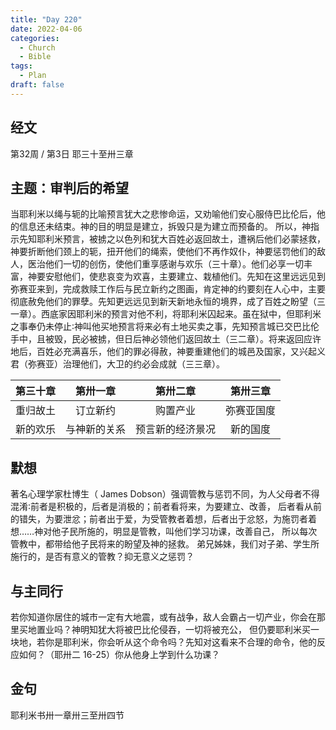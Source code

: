 ```yaml
---
title: "Day 220"
date: 2022-04-06
categories:
  - Church
  - Bible
tags:
  - Plan
draft: false
---
```


## 经文
第32周 / 第3日 耶三十至卅三章

## 主题：审判后的希望
当耶利米以绳与轭的比喻预言犹大之悲惨命运，又劝喻他们安心服侍巴比伦后，他的信息还未结束。神的目的明显是建立，拆毁只是为建立而预备的。
所以，神指示先知耶利米预言，被掳之以色列和犹大百姓必返回故土，遭祸后他们必蒙拯救，神要折断他们颈上的轭，扭开他们的绳索，使他们不再作奴仆，神要惩罚他们的敌人，医治他们一切的创伤，使他们重享感谢与欢乐（三十章）。他们必享一切丰富，神要安慰他们，使悲哀变为欢喜，主要建立、栽植他们。先知在这里远远见到弥赛亚来到，完成救赎工作后与民立新约之图画，肯定神的约要刻在人心中，主要彻底赦免他们的罪孽。先知更远远见到新天新地永恒的境界，成了百姓之盼望（三一章）。西底家因耶利米的预言对他不利，将耶利米囚起来。虽在狱中，但耶利米之事奉仍未停止∶神叫他买地预言将来必有土地买卖之事，先知预言城已交巴比伦手中，且被毁，民必被掳，但日后神必领他们返回故土（三二章）。将来返回应许地后，百姓必充满喜乐，他们的罪必得赦，神要重建他们的城邑及国家，又兴起义君（弥赛亚）治理他们，大卫的约必会成就（三三章）。

|  第三十章  |   第卅一章   |    第卅二章    |  第卅三章   |
|:------:|:--------:|:----------:|:-------:|
|  重归故土  |   订立新约   |    购置产业    |  弥赛亚国度  |
|  新的欢乐  |  与神新的关系  |  预言新的经济景况  |  新的国度   |

## 默想
著名心理学家杜博生（ James Dobson）强调管教与惩罚不同，为人父母者不得混淆∶前者是积极的，后者是消极的；前者看将来，为要建立、改善，
后者看从前的错失，为要泄忿；前者出于爱，为受管教者着想，后者出于忿怒，为施罚者着想……神对他子民所施的，明显是管教，叫他们学习功课，改善自己，
所以每次管教中，都带给他子民将来的盼望及神的拯救。
弟兄姊妹，我们对子弟、学生所施行的，是否有意义的管教？抑无意义之惩罚？

## 与主同行
若你知道你居住的城市一定有大地震，或有战争，敌人会霸占一切产业，你会在那里买地置业吗？神明知犹大将被巴比伦侵吞，一切将被充公，
但仍要耶利米买一块地，若你是耶利米，你会听从这个命令吗？先知对这看来不合理的命令，他的反应如何？（耶卅二  16-25）你从他身上学到什么功课？

## 金句
耶利米书卅一章卅三至卅四节

[comment]: <> (## 附录)

